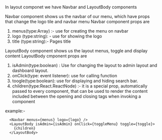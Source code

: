 In layout componet we have Navbar and LayoutBody components

Navbar component shows us the navbar of our menu, which have props that change the logo tile and navbar menu
Navbar component props are
  1. menus(type:Array) :- use for creating the menu on navbar
  2. logo (type:string): - use for showing the logo
  3. title (type:string):- Pages title

LayoutBody component shows us the layout menus, toggle and display content
LayoutBody cmponent props are
  1. isAdmin(type:boolean) : Use for changing the layout to admin layout and dashboard layout.
  2. onClick(type: event listener): use for calling function
  3. toogle(type:boolean): use for displaying and hiding search bar.
  4. children(type:React.ReactNode) :- it is a special prop, automatically passed to every component, that can be used to render the content included between the opening and closing tags when invoking a component

example:- 

      <Navbar menus={menus} logo={logo} />
      <LayoutBody isAdmin={isAdmin} onClick={toggleMenu} toggle={toggle}>
        {children}
      </LayoutBody>
